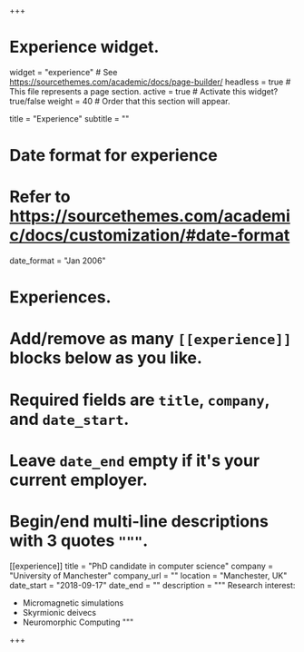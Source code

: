 +++
# Experience widget.
widget = "experience"  # See https://sourcethemes.com/academic/docs/page-builder/
headless = true  # This file represents a page section.
active = true  # Activate this widget? true/false
weight = 40  # Order that this section will appear.

title = "Experience"
subtitle = ""

# Date format for experience
#   Refer to https://sourcethemes.com/academic/docs/customization/#date-format
date_format = "Jan 2006"

# Experiences.
#   Add/remove as many `[[experience]]` blocks below as you like.
#   Required fields are `title`, `company`, and `date_start`.
#   Leave `date_end` empty if it's your current employer.
#   Begin/end multi-line descriptions with 3 quotes `"""`.

[[experience]]
  title = "PhD candidate in computer science"
  company = "University of Manchester"
  company_url = ""
  location = "Manchester, UK"
  date_start = "2018-09-17"
  date_end = ""
  description = """
  Research interest:
  
  * Micromagnetic simulations
  * Skyrmionic deivecs
  * Neuromorphic Computing
  """


+++
